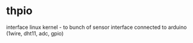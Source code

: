 # thpio
interface linux kernel - to bunch of sensor interface connected to arduino (1wire, dht11, adc, gpio)
